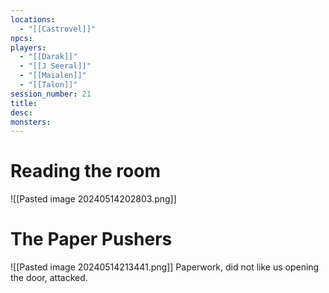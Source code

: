 ```yaml
---
locations:
  - "[[Castrovel]]"
npcs: 
players:
  - "[[Darak]]"
  - "[[J Seeral]]"
  - "[[Maialen]]"
  - "[[Talon]]"
session_number: 21
title: 
desc: 
monsters:
---
```

# Reading the room
![[Pasted image 20240514202803.png]]
# The Paper Pushers
![[Pasted image 20240514213441.png]]
Paperwork, did not like us opening the door, attacked.